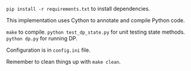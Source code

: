 ``pip install -r requirements.txt`` to install dependencies.

This implementation uses Cython to annotate and compile Python code.

``make`` to compile.
``python test_dp_state.py`` for unit testing state methods.
``python dp.py`` for running DP.

Configuration is in ``config.ini`` file.

Remember to clean things up with ``make clean``.
